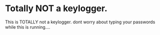 # Totally NOT a keylogger.
This is TOTALLY not a keylogger. dont worry about typing your passwords while this is running....